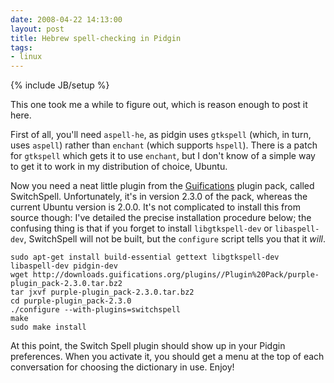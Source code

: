 ```yaml
---
date: 2008-04-22 14:13:00
layout: post
title: Hebrew spell-checking in Pidgin
tags:
- linux
---
```

{% include JB/setup %}

This one took me a while to figure out, which is reason enough to post it here.

First of all, you'll need `aspell-he`, as pidgin uses `gtkspell` (which, in
turn, uses `aspell`) rather than `enchant` (which supports `hspell`). There is
a patch for `gtkspell` which gets it to use `enchant`, but I don't know of a
simple way to get it to work in my distribution of choice, Ubuntu.

Now you need a neat little plugin from the
[Guifications](http://plugins.guifications.org/) plugin pack, called
SwitchSpell. Unfortunately, it's in version 2.3.0 of the pack, whereas the
current Ubuntu version is 2.0.0. It's not complicated to install this from
source though: I've detailed the precise installation procedure below; the
confusing thing is that if you forget to install `libgtkspell-dev` or
`libaspell-dev`, SwitchSpell will not be built, but the `configure` script
tells you that it _will_.

    sudo apt-get install build-essential gettext libgtkspell-dev libaspell-dev pidgin-dev
    wget http://downloads.guifications.org/plugins//Plugin%20Pack/purple-plugin_pack-2.3.0.tar.bz2
    tar jxvf purple-plugin_pack-2.3.0.tar.bz2
    cd purple-plugin_pack-2.3.0
    ./configure --with-plugins=switchspell
    make
    sudo make install

At this point, the Switch Spell plugin should show up in your Pidgin
preferences. When you activate it, you should get a menu at the top of each
conversation for choosing the dictionary in use. Enjoy!
